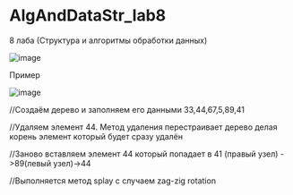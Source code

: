 # AlgAndDataStr_lab8
8 лаба (Структура и алгоритмы обработки данных)

![image](https://user-images.githubusercontent.com/57935448/121396323-753da000-c97d-11eb-9f7d-c79043fbc975.png)

Пример

![image](https://user-images.githubusercontent.com/57935448/121396361-8090cb80-c97d-11eb-83dd-86b6dc773e8a.png)

//Создаём дерево и заполняем его данными 33,44,67,5,89,41

//Удаляем элемент 44. Метод удаления перестраивает дерево делая корень элемент который будет сразу удалён

//Заново вставляем элемент 44 который попадает в 41 (правый узел) ->89(левый узел)->44

//Выполняется метод splay с случаем zag-zig rotation
